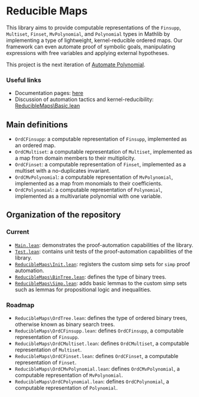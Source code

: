 # Reducible Maps

This library aims to provide computable representations of the `Finsupp`, `Multiset`, `Finset`, `MvPolynomial`, and `Polynomial` types in Mathlib by implementing a type of lightweight, kernel-reducible ordered maps. Our framework can even automate proof of symbolic goals, manipulating expressions with free variables and applying external hypotheses.

This project is the next iteration of [Automate Polynomial](https://github.com/LiamSchilling/AutomatePolynomial).

### Useful links

- Documentation pages: [here](https://liamschilling.github.io/ReducibleMaps/docs/)
- Discussion of automation tactics and kernel-reducibility: [ReducibleMaps\Basic.lean](https://liamschilling.github.io/ReducibleMaps/docs/ReducibleMaps/Basic.html)

## Main definitions

- `OrdCFinsupp`: a computable representation of `Finsupp`, implemented as an ordered map.
- `OrdCMultiset`: a computable representation of `Multiset`, implemented as a map from domain members to their multiplicity.
- `OrdCFinset`: a computable representation of `Finset`, implemented as a multiset with a no-duplicates invariant.
- `OrdCMvPolynomial`: a computable representation of `MvPolynomial`, implemented as a map from monomials to their coefficients.
- `OrdCPolynomial`: a computable representation of `Polynomial`, implemented as a multivariate polynomial with one variable.

## Organization of the repository

### Current

- [`Main.lean`](https://github.com/LiamSchilling/ReducibleMaps/blob/master/Main.lean): demonstrates the proof-automation capabilities of the library.
- [`Test.lean`](https://github.com/LiamSchilling/ReducibleMaps/blob/master/Test.lean): contains unit tests of the proof-automation capabilities of the library.
- [`ReducibleMaps\Init.lean`](https://liamschilling.github.io/ReducibleMaps/docs/ReducibleMaps/Init.html): registers the custom simp sets for `simp` proof automation.
- [`ReducibleMaps\BinTree.lean`](https://liamschilling.github.io/ReducibleMaps/docs/ReducibleMaps/BinTree.html): defines the type of binary trees.
- [`ReducibleMaps\Simp.lean`](https://liamschilling.github.io/ReducibleMaps/docs/ReducibleMaps/Simp.html): adds basic lemmas to the custom simp sets such as lemmas for propositional logic and inequalities.

### Roadmap

- `ReducibleMaps\OrdTree.lean`: defines the type of ordered binary trees, otherwise known as binary search trees.
- `ReducibleMaps\OrdCFinsupp.lean`: defines `OrdCFinsupp`, a computable representation of `Finsupp`.
- `ReducibleMaps\OrdCMultiset.lean`: defines `OrdCMultiset`, a computable representation of `Multiset`.
- `ReducibleMaps\OrdCFinset.lean`: defines `OrdCFinset`, a computable representation of `Finset`.
- `ReducibleMaps\OrdCMvPolynomial.lean`: defines `OrdCMvPolynomial`, a computable representation of `MvPolynomial`.
- `ReducibleMaps\OrdCPolynomial.lean`: defines `OrdCPolynomial`, a computable representation of `Polynomial`.
